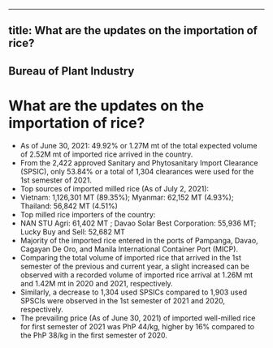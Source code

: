 --- 
 title: What are the updates on the importation of rice?
 ---

## Bureau of Plant Industry

# What are the updates on the importation of rice?


 - As of June 30, 2021: 49.92% or 1.27M mt of the total expected volume of 2.52M mt of imported rice arrived in the country.
 - From the 2,422 approved Sanitary and Phytosanitary Import Clearance (SPSIC), only 53.84% or a total of 1,304 clearances were used for the 1st semester of 2021.
 - Top sources of imported milled rice (As of July 2, 2021):
 - Vietnam: 1,126,301 MT (89.35%); Myanmar: 62,152 MT (4.93%);        Thailand: 56,842 MT (4.51%)
 - Top milled rice importers of the country:
 - NAN STU Agri: 61,402 MT ; Davao Solar Best Corporation: 55,936 MT; Lucky Buy and Sell: 52,682 MT 
 - Majority of the imported rice entered in the ports of Pampanga, Davao, Cagayan De Oro,  and Manila International Container Port (MICP).
 - Comparing the total volume of imported rice that arrived in the 1st semester of the previous and current year, a slight increased can be observed with a recorded volume of imported rice arrival at 1.26M mt and 1.42M mt in 2020 and 2021, respectively.   
 - Similarly, a decrease to 1,304 used SPSICs compared to 1,903 used SPSCIs were observed in the 1st semester of 2021 and 2020, respectively.   
 - The prevailing price (As of June 30, 2021) of imported well-milled rice for first semester of 2021 was PhP 44/kg, higher by 16% compared to the PhP 38/kg in the first semester of 2020.
